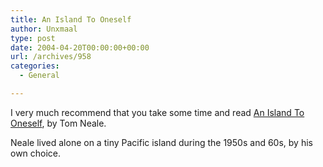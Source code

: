 ```yaml
---
title: An Island To Oneself
author: Unxmaal
type: post
date: 2004-04-20T00:00:00+00:00
url: /archives/958
categories:
  - General

---
```

I very much recommend that you take some time and read [An Island To Oneself][1], by Tom Neale.

Neale lived alone on a tiny Pacific island during the 1950s and 60s, by his own choice.

 [1]: http://members.shaw.ca/tvds01/tom_neale/IslandOneself.htm